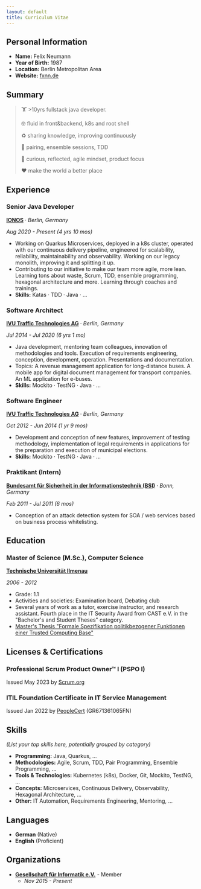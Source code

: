 ```yaml
---
layout: default
title: Curriculum Vitae
---
```


## Personal Information

* **Name:** Felix Neumann
* **Year of Birth:** 1987
* **Location:** Berlin Metropolitan Area
* **Website:** [fxnn.de](https://fxnn.de)

## Summary

> 🏋️ &gt;10yrs fullstack java developer.
>
> 🤓 fluid in front&backend, k8s and root shell
>
> ♻️ sharing knowledge, improving continuously
>
> 👬 pairing, ensemble sessions, TDD
>
> 💭 curious, reflected, agile mindset, product focus
>
> ❤️ make the world a better place

## Experience

### Senior Java Developer

**[IONOS](https://www.ionos.de)** · *Berlin, Germany*

*Aug 2020 - Present (4 yrs 10 mos)*

* Working on Quarkus Microservices, deployed in a k8s cluster, operated with our continuous delivery pipeline, engineered for scalability, reliability, maintainability and observability. Working on our legacy monolith, improving it and splitting it up.
* Contributing to our initiative to make our team more agile, more lean. Learning tons about waste, Scrum, TDD, ensemble programming, hexagonal architecture and more. Learning through coaches and trainings.
* **Skills:** Katas · TDD · Java · ...

### Software Architect

**[IVU Traffic Technologies AG](https://www.ivu.com)** · *Berlin, Germany*

*Jul 2014 - Jul 2020 (6 yrs 1 mo)*

* Java development, mentoring team colleagues, innovation of methodologies and tools. Execution of requirements engineering, conception, development, operation. Presentations and documentation.
* Topics: A revenue management application for long-distance buses. A mobile app for digital document management for transport companies. An ML application for e-buses.
* **Skills:** Mockito · TestNG · Java · ...

### Software Engineer

**[IVU Traffic Technologies AG](https://www.ivu.com)** · *Berlin, Germany*

*Oct 2012 - Jun 2014 (1 yr 9 mos)*

* Development and conception of new features, improvement of testing methodology, implementation of legal requirements in applications for the preparation and execution of municipal elections.
* **Skills:** Mockito · TestNG · Java · ...

### Praktikant (Intern)

**[Bundesamt für Sicherheit in der Informationstechnik (BSI)](https://www.bsi.bund.de)** · *Bonn, Germany*

*Feb 2011 - Jul 2011 (6 mos)*

* Conception of an attack detection system for SOA / web services based on business process whitelisting.

## Education

### Master of Science (M.Sc.), Computer Science

**[Technische Universität Ilmenau](https://www.tu-ilmenau.de)**

*2006 - 2012*

* Grade: 1.1
* Activities and societies: Examination board, Debating club
* Several years of work as a tutor, exercise instructor, and research assistant. Fourth place in the IT Security Award from CAST e.V. in the "Bachelor's and Student Theses" category.
* [Master's Thesis "Formale Spezifikation politikbezogener Funktionen einer Trusted Computing Base"](https://www.linkedin.com/in/fxneumann/overlay/50711883/single-media-viewer?type=DOCUMENT&profileId=ACoAABoS1MoBmxc5acVR_-P5wmK9OkQ18bz6k0k)

## Licenses & Certifications

### Professional Scrum Product Owner™ I (PSPO I)

Issued May 2023 by [Scrum.org](https://www.scrum.org/certificates/965374)

### ITIL Foundation Certificate in IT Service Management

Issued Jan 2022 by [PeopleCert](https://www.peoplecert.org/for-corporations/certificate-verification-service) (GR671361065FN)

## Skills

*(List your top skills here, potentially grouped by category)*

* **Programming:** Java, Quarkus, ...
* **Methodologies:** Agile, Scrum, TDD, Pair Programming, Ensemble Programming, ...
* **Tools & Technologies:** Kubernetes (k8s), Docker, Git, Mockito, TestNG, ...
* **Concepts:** Microservices, Continuous Delivery, Observability, Hexagonal Architecture, ...
* **Other:** IT Automation, Requirements Engineering, Mentoring, ...

## Languages

* **German** (Native)
* **English** (Proficient)

## Organizations

* **[Gesellschaft für Informatik e.V.](https://gi.de)** - Member
  * *Nov 2015 - Present*
